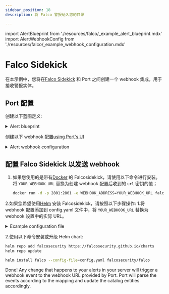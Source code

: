 ```yaml
---
sidebar_position: 18
description: 将 Falco 警报纳入您的目录

---
```


import AlertBlueprint from './resources/falco/_example_alert_blueprint.mdx'
import AlertWebhookConfig from './resources/falco/_example_webhook_configuration.mdx'

# Falco Sidekick

在本示例中，您将在[Falco Sidekick](https://github.com/falcosecurity/falcosidekick) 和 Port 之间创建一个 webhook 集成，用于接收警报实体。

## Port 配置

创建以下蓝图定义: 

<details>
<summary>Alert blueprint</summary>

<AlertBlueprint/>

</details>

创建以下 webhook 配置[using Port's UI](/build-your-software-catalog/sync-data-to-catalog/webhook/?operation=ui#configuring-webhook-endpoints)

<details>

<summary>Alert webhook configuration</summary>

1. **基本信息** 选项卡 - 填写以下详细信息: 
    1.title: `Falco Alert Mapper`；
    2.标识符 : `falcoo_alert_mapper`；
    3.Description : `将 Falco sidekicks 警报映射到 Port` 的 webhook 配置；
    4.图标 : `Alert`；
2. **集成配置**选项卡 - 填写以下 JQ 映射: 
   <AlertWebhookConfig/>
3.单击页面底部的**保存**。

</details>

## 配置 Falco Sidekick 以发送 webhook

1. 如果您使用的是带有[Docker](https://github.com/falcosecurity/falcosidekick#with-docker) 的 Falcosidekick，请使用以下命令进行安装。将 `YOUR_WEBHOOK_URL` 替换为创建 webhook 配置后收到的 `url` 密钥的值；


   ```bash showLineNumbers
   docker run -d -p 2801:2801 -e WEBHOOK_ADDRESS=YOUR_WEBHOOK_URL falcosecurity/falcosidekick
   ```


2.如果您希望使用[Helm](https://github.com/falcosecurity/falcosidekick#with-helm) 安装 Falcosidekick，请按照以下步骤操作: 
    1.将 webhook 配置添加到 config.yaml 文件中，将 `YOUR_WEBHOOK_URL` 替换为 webhook 设置中的实际 URL。
   <details>
   <summary>Example configuration file</summary>


   ```yaml showLineNumbers
   webhook:
     address: YOUR_WEBHOOK_URL
   ```


   </details>

2.使用以下命令安装或升级 Helm chart: 


   ```bash showLineNumbers
   helm repo add falcosecurity https://falcosecurity.github.io/charts
   helm repo update

helm install falco --config-file=config.yaml falcosecurity/falco

```


Done! Any change that happens to your alerts in your server will trigger a webhook event to the webhook URL provided by Port. Port will parse the events according to the mapping and update the catalog entities accordingly.
```